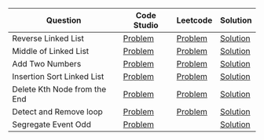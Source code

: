 | Question                     | Code Studio                                                                                                     | Leetcode                                                                  | Solution                                 |
| ---------------------------- | --------------------------------------------------------------------------------------------------------------- | ------------------------------------------------------------------------- | ---------------------------------------- |
| Reverse Linked List          | [Problem](https://www.codingninjas.com/codestudio/problems/reverse-the-singly-linked-list_799897)               | [Problem](https://leetcode.com/problems/reverse-linked-list)              | [Solution](ReverseLinkedList.java)       |
| Middle of Linked List        | [Problem](https://www.codingninjas.com/codestudio/problems/middle-of-linked-list_973250)                        | [Problem](https://leetcode.com/problems/middle-of-the-linked-list)        | [Solution](MiddleLinkedList.java)        |
| Add Two Numbers              | [Problem](https://www.codingninjas.com/codestudio/problems/add-two-numbers-as-linked-lists_1170520)             | [Problem](https://leetcode.com/problems/add-two-numbers)                  | [Solution](AddTwoNumbers.java)           |
| Insertion Sort Linked List   | [Problem](https://www.codingninjas.com/codestudio/problems/insertion-sort-in-linked-list_1090544)               | [Problem](https://leetcode.com/problems/insertion-sort-list)              | [Solution](InsertionSortLinkedList.java) |
| Delete Kth Node from the End | [Problem](https://www.codingninjas.com/codestudio/problems/delete-kth-node-from-end-in-linked-list_799912)      | [Problem](https://leetcode.com/problems/remove-nth-node-from-end-of-list) | [Solution](DeleteKthNodeFromEnd.java)    |
| Detect and Remove loop       | [Problem](https://www.codingninjas.com/codestudio/problems/interview-shuriken-42-detect-and-remove-loop_241049) | [Problem](https://leetcode.com/problems/linked-list-cycle-ii)             | [Solution](DeleteLoop.java)              |
| Segregate Event Odd          | [Problem](https://www.codingninjas.com/codestudio/problems/segregate-odd-even_920524)                           |                                                                           | [Solution](SegregateEvenOdd.java)        |
